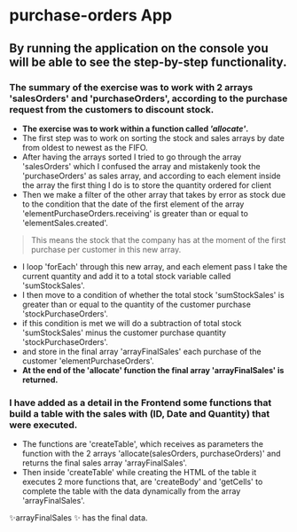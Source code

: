 # purchase-orders App
## By running the application on the console you will be able to see the step-by-step functionality.

### The summary of the exercise was to work with 2 arrays 'salesOrders' and 'purchaseOrders', according to the purchase request from the customers to discount stock.
- **The exercise was to work within a function called _'allocate'_.**
- The first step was to work on sorting the stock and sales arrays by date from oldest to newest as the FIFO.
- After having the arrays sorted I tried to go through the array 'salesOrders' which I confused the array and mistakenly took the 'purchaseOrders' as sales array, and according to each element inside the array the first thing I do is to store the quantity ordered for client
- Then we make a filter of the other array that takes by error as stock due to the condition that the date of the first element of the array 'elementPurchaseOrders.receiving' is greater than or equal to 'elementSales.created'.
> This means the stock that the company has at the moment of the first purchase per customer in this new array. 
- I loop 'forEach' through this new array, and each element pass I take the current quantity and add it to a total stock variable called 'sumStockSales'. 
- I then move to a condition of whether the total stock 'sumStockSales' is greater than or equal to the quantity of the customer purchase 'stockPurchaseOrders'.
- if this condition is met we will do a subtraction of total stock 'sumStockSales' minus the customer purchase quantity 'stockPurchaseOrders'.
- and store in the final array 'arrayFinalSales' each purchase of the customer 'elementPurchaseOrders'.
- **At the end of the 'allocate' function the final array 'arrayFinalSales' is returned.**


### **I have added as a detail in the Frontend some functions that build a table with the sales with (ID, Date and Quantity) that were executed.**
- The functions are 'createTable', which receives as parameters the function with the 2 arrays 'allocate(salesOrders, purchaseOrders)' and returns the final sales array 'arrayFinalSales'.
- Then inside 'createTable' while creating the HTML of the table it executes 2 more functions that, are 'createBody' and 'getCells' to complete the table with the data dynamically from the array 'arrayFinalSales'.

✨arrayFinalSales ✨ has the final data.